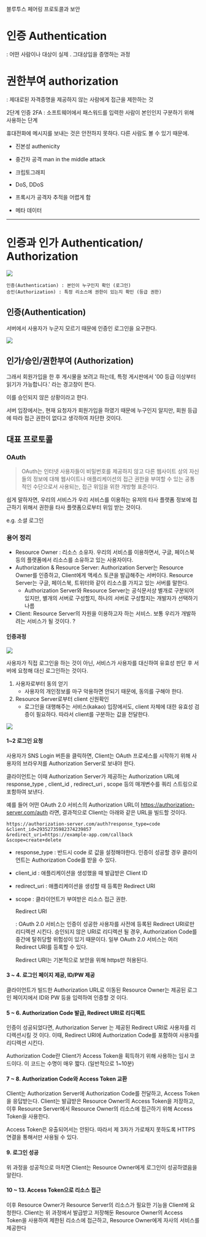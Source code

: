 블루투스 페어링 프로토콜과 보안

# 인증 Authentication

: 어떤 사람이나 대상이 실제 . 그대상임을 증명하는 과정

# 권한부여 authorization

: 제대로된 자격증명을 제공하지 않는 사람에게 접근을 제한하는 것

2단계 인증 2FA
: 소프트웨어에서 패스워드를 입력한 사람이 본인인지 구분하기 위해 사용하는 단계

휴대전화에 메시지를 보내는 것은 안전하지 못하다. 다른 사람도 볼 수 있기 때문에.

- 진본성 authenicity
- 중간자 공격 man in the middle attack
- 크립토그래피

- DoS, DDoS

- 프록시가 공격자 추적을 어렵게 함

- 메타 데이터


-----


# 인증과 인가 Authentication/ Authorization 
![](https://images.velog.io/images/djaxornwkd12/post/24d9f2d0-25c5-4949-bdfb-ae0f170d988a/security-authentication-user-authorization-websites.png)

```
인증(Authentication) : 본인이 누구인지 확인 (로그인)
승인(Authorization) : 특정 리소스에 권한이 있는지 확인 (등급 권한)
```

## 인증(Authentication)
서버에서 사용자가 누군지 모르기 때문에 인증인 로그인을 요구한다.

![](https://lh6.googleusercontent.com/proxy/UGwEuYRD1Tg4NYP5SbFJXPyGouV1TG--DJIJ01vco9menNNyddIgJ2F6hBbpGGcVV7P7OTSHG4_eh1MOwP9rlJLkYmW63VZpqMw)

## 인가/승인/권한부여 (Authorization)

그래서 회원가입을 한 후 게시물을 보려고 하는데,
특정 게시판에서 '00 등급 이상부터 읽기가 가능합니다.' 라는 경고창이 뜬다.

이를 승인되지 않은 상황이라고 한다.

서버 입장에서는, 현재 요청자가 회원가입을 하였기 때문에 누구인지 알지만, 회원 등급에 따라 접근 권한이 없다고 생각하여 차단한 것이다.

## 대표 프로토콜 

### OAuth

> OAuth는 인터넷 사용자들이 비밀번호를 제공하지 않고 다른 웹사이트 상의 자신들의 정보에 대해 웹사이트나 애플리케이션의 접근 권한을 부여할 수 있는 공통적인 수단으로서 사용되는, 접근 위임을 위한 개방형 표준이다. 

쉽게 말하자면, 우리의 서비스가 우리 서비스를 이용하는 유저의 타사 플랫폼 정보에 접근하기 위해서 권한을 타사 플랫폼으로부터 위임 받는 것이다.

e.g. 소셜 로그인


### 용어 정리
- Resource Owner : 리소스 소유자. 우리의 서비스를 이용하면서, 구글, 페이스북 등의 플랫폼에서 리소스를 소유하고 있는 사용자이다.
- Authorization & Resource Server: Authorization Server는 Resource Owner를 인증하고, Client에게 액세스 토큰을 발급해주는 서버이다. Resource Server는 구글, 페이스북, 트위터와 같이 리소스를 가지고 있는 서버를 말한다.
    - Authorization Server와 Resource Server는 공식문서상 별개로 구분되어 있지만, 별개의 서버로 구성할지, 하나의 서버로 구성할지는 개발자가 선택하기 나름
- Client: Resource Server의 자원을 이용하고자 하는 서비스. 보통 우리가 개발하려는 서비스가 될 것이다.
?

#### 인증과정

![](https://developers.payco.com/static/img/@img_guide.jpg)

사용자가 직접 로그인을 하는 것이 아닌, 서비스가 사용자를 대신하여 유효성 판단 후 서버에 요청해 대신 로그인하는 것이다.

1. 사용자로부터 동의 얻기
    - 사용자의 개인정보를 마구 악용하면 안되기 때문에, 동의를 구해야 한다.
2. Resource Server로부터 client 신원확인
    - 로그인을 대행해주는 서비스(kakao) 입장에서도, client 자체에 대한 유효성 검증이 필요하다. 따라서 client를 구분하는 값을 전달한다.


![](https://hudi.blog/static/7dced69214d91d7f1f0892720b1b5e1b/ca1dc/oauth2.0-process.png)


#### 1~2 로그인 요청
사용자가 SNS Login 버튼을 클릭하면, Client는 OAuth 프로세스를 시작하기 위해 사용자의 브라우저를 Authorization Server로 보내야 한다.  

클라이언트는 이때 Authorization Server가 제공하는 Authorization URL에 response_type , client_id , redirect_uri , scope 등의 매개변수를 쿼리 스트링으로 포함하여 보낸다.

예를 들어 어떤 OAuth 2.0 서비스의 Authorization URL이 https://authorization-server.com/auth 라면, 결과적으로 Client는 아래와 같은 URL을 빌드할 것이다.

```
https://authorization-server.com/auth?response_type=code
&client_id=29352735982374239857
&redirect_uri=https://example-app.com/callback
&scope=create+delete
```

- response_type : 반드시 code 로 값을 설정해야한다. 인증이 성공할 경우 클라이언트는 Authorization Code를 받을 수 있다.
- client_id : 애플리케이션을 생성했을 때 발급받은 Client ID
- redirect_uri : 애플리케이션을 생성할 때 등록한 Redirect URI
- scope : 클라이언트가 부여받은 리소스 접근 권한.

    Redirect URI
    
    : OAuth 2.0 서비스는 인증이 성공한 사용자를 사전에 등록된 Redirect URI로만 리디렉션 시킨다. 승인되지 않은 URI로 리디렉션 될 경우, Authorization Code를 중간에 탈취당할 위험성이 있기 때문이다. 일부 OAuth 2.0 서비스는 여러 Redirect URI를 등록할 수 있다.

    Redirect URI는 기본적으로 보안을 위해 https만 허용된다.


#### 3 ~ 4. 로그인 페이지 제공, ID/PW 제공
클라이언트가 빌드한 Authorization URL로 이동된 Resource Owner는 제공된 로그인 페이지에서 ID와 PW 등을 입력하여 인증할 것 이다.

#### 5 ~ 6. Authorization Code 발급, Redirect URI로 리디렉트
인증이 성공되었다면, Authorization Server 는 제공된 Redirect URI로 사용자를 리디렉션시킬 것 이다. 이때, Redirect URI에 Authorization Code를 포함하여 사용자를 리디렉션 시킨다. 

Authorization Code란 Client가 Access Token을 획득하기 위해 사용하는 임시 코드이다. 이 코드는 수명이 매우 짧다. (일반적으로 1~10분)


#### 7 ~ 8. Authorization Code와 Access Token 교환

Client는 Authorization Server에 Authorization Code를 전달하고, Access Token을 응답받는다. Client는 발급받은 Resource Owner의 Access Token을 저장하고, 이후 Resource Server에서 Resource Owner의 리소스에 접근하기 위해 Access Token을 사용한다.

Access Token은 유출되어서는 안된다. 따라서 제 3자가 가로채지 못하도록 HTTPS 연결을 통해서만 사용될 수 있다.


#### 9. 로그인 성공
위 과정을 성공적으로 마치면 Client는 Resource Owner에게 로그인이 성공하였음을 알린다.

#### 10 ~ 13. Access Token으로 리소스 접근
이후 Resource Owner가 Resource Server의 리소스가 필요한 기능을 Client에 요청한다. Client는 위 과정에서 발급받고 저장해둔 Resource Owner의 Access Token을 사용하여 제한된 리소스에 접근하고, Resource Owner에게 자사의 서비스를 제공한다